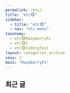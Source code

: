 ```yaml
---
permalink: /etc/
title: "etc🐵"
sidebar:
  - title: "etc🐵"
  - nav: "etc-menu"
taxonomy:
  - etc🐵RaspberryPi
  - etc🐵C
  - etc🐵CodingTest
layout: categories_archive
sexy: 1
main: "RaspberryPi"
---
```


## 최근 글
